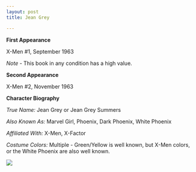 ```yaml
---
layout: post
title: Jean Grey

---
```


**First Appearance**

X-Men #1, September 1963

*Note* - This book in any condition has a high value.

**Second Appearance**

X-Men #2, November 1963


**Character Biography**

*True Name:* Jean Grey or Jean Grey Summers

*Also Known As:*  Marvel Girl, Phoenix, Dark Phoenix, White Phoenix

*Affiliated With:*  X-Men, X-Factor

*Costume Colors:*  Multiple - Green/Yellow is well known, but X-Men colors, or the White Phoenix are also well known.

<img src="http://comicfirsts.com/images/marvel/the-xmen-issue-1.jpg">
